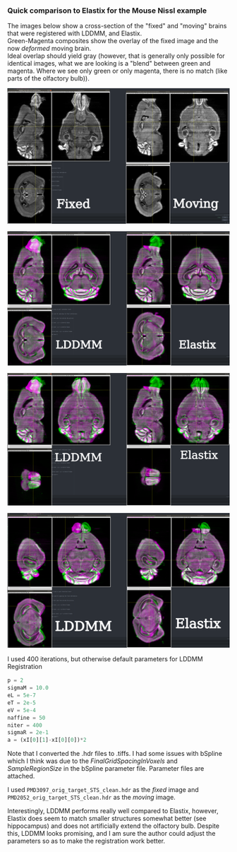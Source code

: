 ### Quick comparison to Elastix for the Mouse Nissl example

The images below show a cross-section of the "fixed" and "moving" brains that were registered with LDDMM, and Elastix.  
Green-Magenta composites show the overlay of the fixed image and the now _deformed_ moving brain.     
Ideal overlap should yield gray (however, that is generally only possible for identical images,
 what we are looking is a "blend" between green and magenta. Where we see only green or only magenta, there is no match (like parts of the olfactory bulb)).

![fixed_and_moving](assets/README-93549476.png)

![composite_comparison_a](assets/README-d37b1745.png)

![composite_comparison_b](assets/README-6b74997b.png)

![composite_comparison_c](assets/README-c740d282.png)



I used 400 iterations, but otherwise default parameters for LDDMM Registration
```python
p = 2
sigmaM = 10.0
eL = 5e-7
eT = 2e-5
eV = 5e-4
naffine = 50
niter = 400
sigmaR = 2e-1
a = (xI[0][1]-xI[0][0])*2
```

Note that I converted the .hdr files to .tiffs. I had some issues with bSpline which
I think was due to the *FinalGridSpacingInVoxels* and *SampleRegionSize* in the
bSpline parameter file. Parameter files are attached.

I used `PMD3097_orig_target_STS_clean.hdr` as the _fixed_ image and `PMD2052_orig_target_STS_clean.hdr` as the _moving_ image.

Interestingly, LDDMM performs really well compared to Elastix, however, Elastix does seem to match smaller structures somewhat better (see hippocampus) and does not artificially extend the olfactory bulb. Despite this, LDDMM looks promising, and I am sure the author could adjust the parameters so as to make the
registration work better.
